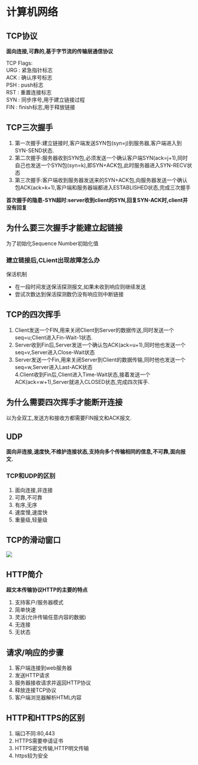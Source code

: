 # 计算机网络 #

## TCP协议 ##
**面向连接,可靠的,基于字节流的传输层通信协议**

TCP Flags:  
URG : 紧急指针标志  
ACK : 确认序号标志  
PSH : push标志  
RST : 重置连接标志  
SYN : 同步序号,用于建立链接过程  
FIN : finish标志,用于释放链接


 
## TCP三次握手 ##
1. 第一次握手:建立链接时,客户端发送SYN包(syn=j)到服务器,客户端进入到SYN-SEND状态.
2. 第二次握手:服务器收到SYN包,必须发送一个确认客户端SYN(ack=j+1),同时自己也发送一个SYN包(syn=k),即SYN+ACK包,此时服务器进入SYN-RECV状态
3. 第三次握手:客户端收到服务器发送来的SYN+ACK包,向服务器发送一个确认包ACK(ack=k+1),客户端和服务器端都进入ESTABLISHED状态,完成三次握手

**首次握手的隐患-SYN超时:server收到client的SYN,回复SYN-ACK时,client并没有回复**



## 为什么要三次握手才能建立起链接 ##
为了初始化Sequence Number初始化值

### 建立链接后,CLient出现故障怎么办 ###
保活机制

- 在一段时间发送保活探测报文,如果未收到响应则继续发送
- 尝试次数达到保活探测数仍没有响应则中断链接


## TCP的四次挥手 ##
1. Client发送一个FIN,用来关闭Client到Server的数据传送,同时发送一个seq=u;Client进入Fin-Wait-1状态.
2. Server收到Fin后,Server发送一个确认包ACK(ack=u+1),同时他也发送一个seq=v,Server进入Close-Wait状态
3. Server发送一个Fin,用来关闭Server到Client的数据传输,同时他也发送一个seq=w,Server进入Last-ACK状态  
4.Client收到Fin后,Client进入Time-Wait状态,接着发送一个ACK(ack=w+1),Server就进入CLOSED状态,完成四次挥手. 


## 为什么需要四次挥手才能断开连接 ##
以为全双工,发送方和接收方都需要FIN报文和ACK报文.


## UDP ##
**面向非连接,速度快,不维护连接状态,支持向多个传输相同的信息,不可靠,面向报文.**

### TCP和UDP的区别 ###
1. 面向连接,非连接
2. 可靠,不可靠
3. 有序,无序
4. 速度慢,速度快
5. 重量级,轻量级


## TCP的滑动窗口 ##
![](https://i.imgur.com/MtukBnU.png)



## HTTP简介 ##
**超文本传输协议HTTP的主要的特点**  

1. 支持客户/服务器模式
2. 简单快速
3. 灵活(允许传输任意内容的数据)
4. 无连接
5. 无状态

## 请求/响应的步骤 ##
1. 客户端连接到web服务器
2. 发送HTTP请求
3. 服务器接收请求并返回HTTP协议
4. 释放连接TCP协议
5. 客户端浏览器解析HTML内容

## HTTP和HTTPS的区别 ##
1. 端口不同:80,443
2. HTTPS需要申请证书
3. HTTPS密文传输,HTTP明文传输
4. https较为安全
